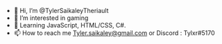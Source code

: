 - 👋 Hi, I’m @TylerSaikaleyTheriault
- 👀 I’m interested in gaming
- 🌱 Learning JavaScript, HTML/CSS, C#.
- 📫 How to reach me Tyler.saikaley@gmail.com or Discord : Tylxr#5170

<!---
TylerSaikaleyTheriault/TylerSaikaleyTheriault is a ✨ special ✨ repository because its `README.md` (this file) appears on your GitHub profile.
You can click the Preview link to take a look at your changes.
--->
